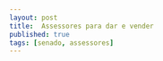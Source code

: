 ```yaml
---
layout: post
title:  Assessores para dar e vender
published: true
tags: [senado, assessores]
---
```


















